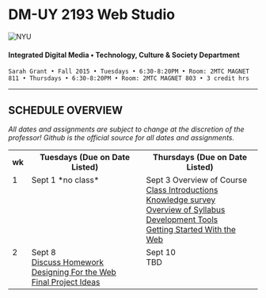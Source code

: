 # DM-UY 2193 Web Studio

![NYU](http://ws2.polishedsolid.com/de/nyu_soe_logo.png)
#### Integrated Digital Media • Technology, Culture & Society Department

    Sarah Grant • Fall 2015 • Tuesdays • 6:30-8:20PM • Room: 2MTC MAGNET 811 • Thursdays • 6:30-8:20PM • Room: 2MTC MAGNET 803 • 3 credit hrs

---

## SCHEDULE OVERVIEW

*All dates and assignments are subject to change at the discretion of the professor! Github is the official source for all dates and assignments.*

<table>
    <tr>
        <th width="2%">wk</th>
        <th width="49%">Tuesdays (Due on Date Listed)</th>
        <th width="49%">Thursdays (Due on Date Listed)</th>
    </tr>
    <tr>
        <td valign="top">1</td>
        <td valign="top">Sept 1 *no class*<br></td>
        <td valign="top">Sept 3 Overview of Course<br><a href="weekly_detail/ws1fa15_weekly_detail_wk1_sept3.md">Class Introductions<br>Knowledge survey<br>Overview of Syllabus<br>Development Tools<br>Getting Started With the Web</a></td>
    </tr>
    <tr>
        <td valign="top">2</td>
        <td valign="top">Sept 8<br><a href="weekly_detail/ws1fa15_weekly_detail_wk2_sept8.md">Discuss Homework<br>Designing For the Web<br>Final Project Ideas</a></td>
        <td valign="top">Sept 10<br>TBD<a href="weekly_detail/ws1fa15_weekly_detail_wk2_sept8.md"></a></td>
    </tr>
    <!-- <tr>
        <td valign="top">3</td>
        <td valign="top">Sept 15<br>TBD<a href="weekly_detail/ws1fa15_weekly_detail_wk3_sept15.md"></a></td>
        <td valign="top">Sept 17<br>TBD<a href="weekly_detail/ws1fa15_weekly_detail_wk3_sept15.md"></a></td>
    </tr>
    <tr>
        <td valign="top">4</td>
        <td valign="top">Sept 22<br>TBD<a href="weekly_detail/ws1fa15_weekly_detail_wk4_sept22.md"></a></td>
        <td valign="top">Sept 24<br>TBD<a href="weekly_detail/ws1fa15_weekly_detail_wk4_sept22.md"></a></td>
    </tr>
    <tr>
        <td valign="top">5</td>
        <td valign="top">Sept 29<br>TBD<a href="weekly_detail/ws1fa15_weekly_detail_wk5_sept29.md"></a></td>
        <td valign="top">Oct 1<br>TBD<a href="weekly_detail/ws1fa15_weekly_detail_wk5_sept29.md"></a></td>
    </tr>
    <tr>
        <td valign="top">6</td>
        <td valign="top">Oct 6<br>TBD<a href="weekly_detail/ws1fa15_weekly_detail_wk6_oct6.md"></a></td>
        <td valign="top">Oct 8<br>TBD<a href="weekly_detail/ws1fa15_weekly_detail_wk6_oct6.md"></a></td>
    </tr>
    <tr>
        <td valign="top">7</td>
        <td valign="top">Oct 13<br>TBD<a href="weekly_detail/ws1fa15_weekly_detail_wk7_oct13.md"></a></td>
        <td valign="top">Oct 15<br>TBD<a href="weekly_detail/ws1fa15_weekly_detail_wk7_oct13.md"></a></td>
    </tr>
    <tr>
        <td valign="top">8</td>
        <td valign="top">Oct 20<br>TBD<a href="weekly_detail/ws1fa15_weekly_detail_wk8_oct20.md"></a></td>
        <td valign="top">Oct 22<br>TBD<a href="weekly_detail/ws1fa15_weekly_detail_wk8_oct20.md"></a></td>
    </tr>
    <tr>
        <td valign="top">9</td>
        <td valign="top">Oct 27<br>TBD<a href="weekly_detail/ws1fa15_weekly_detail_wk9_oct27.md"></a></td>
        <td valign="top">Oct 29<br>TBD<a href="weekly_detail/ws1fa15_weekly_detail_wk9_oct27.md"></a></td>
    </tr>
    <tr>
        <td valign="top">10</td>
        <td valign="top">Nov 3<br>TBD<a href="weekly_detail/ws1fa15_weekly_detail_wk10_nov3.md"></a></td>
        <td valign="top">Nov 5<br>TBD<a href="weekly_detail/ws1fa15_weekly_detail_wk10_nov3.md"></a></td>
    </tr>
    <tr>
        <td valign="top">11</td>
        <td valign="top">Nov 10<br>TBD<a href="weekly_detail/ws1fa15_weekly_detail_wk11_nov10.md"></a></td>
        <td valign="top">Nov 12 *Veteran's Day*</td>
    </tr>
    <tr>
        <td valign="top">12</td>
        <td valign="top">Nov 17<br>TBD<a href="weekly_detail/ws1fa15_weekly_detail_wk12_nov17.md"></a></td>
        <td valign="top">Nov 19<br>TBD<a href="weekly_detail/ws1fa15_weekly_detail_wk12_nov17.md"></a></td>
    </tr>
    <tr>
        <td valign="top">13</td>
        <td valign="top">Nov 24<br>TBD<a href="weekly_detail/ws1fa15_weekly_detail_wk13_nov24.md"></a></td>
        <td valign="top">Nov 26 *Thanksgiving*</td>
    </tr>
    <tr>
        <td valign="top">14</td>
        <td valign="top">Dec 1<br>TBD<a href="weekly_detail/ws1fa15_weekly_detail_wk14_dec1.md"></a></td>
        <td valign="top">Dec 3<br>TBD<a href="weekly_detail/ws1fa15_weekly_detail_wk14_dec1.md"></a></td>
    </tr>
    <tr>
        <td valign="top">15</td>
        <td valign="top">Dec 8<br>TBD<a href="weekly_detail/ws1fa15_weekly_detail_wk15_dec8.md"></a></td>
        <td valign="top">Dec 10<br>TBD<a href="weekly_detail/ws1fa15_weekly_detail_wk15_dec8.md"></a></td>
    </tr>
    <tr>
        <td valign="top">16</td>
        <td valign="top">Dec 15<br>TBD<a href="weekly_detail/ws1fa15_weekly_detail_wk16_dec15.md"></a></td>
        <td valign="top"></td>
    </tr> -->
</table>
